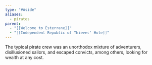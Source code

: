 ```yaml
---
type: "#Aside"
aliases:
  - pirates
parent:
  - "[[Welcome to Esterrane]]"
  - "[[Independent Republic of Thieves' Hole]]"
---
```

The typical pirate crew was an unorthodox mixture of adventurers, disillusioned sailors, and escaped convicts, among others, looking for wealth at any cost.